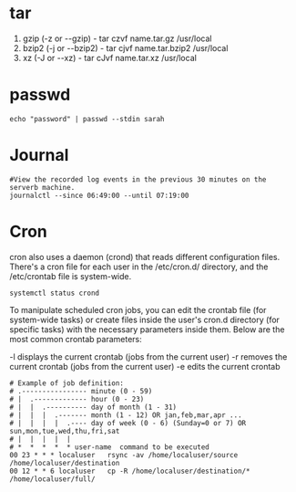 # tar

1. gzip (-z or --gzip) -  tar czvf name.tar.gz /usr/local
2. bzip2 (-j or --bzip2) - tar cjvf name.tar.bzip2 /usr/local
3. xz (-J or --xz) - tar cJvf name.tar.xz /usr/local



# passwd
````
echo "password" | passwd --stdin sarah
````

# Journal
````
#View the recorded log events in the previous 30 minutes on the serverb machine.
journalctl --since 06:49:00 --until 07:19:00

````
# Cron

cron also uses a daemon (crond) that reads different configuration files. There's a cron file for each user in the /etc/cron.d/ directory, and the /etc/crontab file is system-wide. 
````
systemctl status crond
````
To manipulate scheduled cron jobs, you can edit the crontab file (for system-wide tasks) or create files inside the user's cron.d directory (for specific tasks) with the necessary parameters inside them. Below are the most common crontab parameters:

-l displays the current crontab (jobs from the current user) 
-r removes the current crontab (jobs from the current user)
-e edits the current crontab

````
# Example of job definition:
# .---------------- minute (0 - 59)
# |  .------------- hour (0 - 23)
# |  |  .---------- day of month (1 - 31)
# |  |  |  .------- month (1 - 12) OR jan,feb,mar,apr ...
# |  |  |  |  .---- day of week (0 - 6) (Sunday=0 or 7) OR sun,mon,tue,wed,thu,fri,sat
# |  |  |  |  |
# *  *  *  *  * user-name  command to be executed
00 23 * * *	localuser	rsync -av /home/localuser/source /home/localuser/destination
00 12 * * 6	localuser	cp -R /home/localuser/destination/* /home/localuser/full/
````
